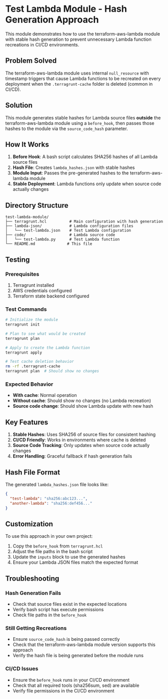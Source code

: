 # Test Lambda Module - Hash Generation Approach

This module demonstrates how to use the terraform-aws-lambda module with stable hash generation to prevent unnecessary Lambda function recreations in CI/CD environments.

## Problem Solved

The terraform-aws-lambda module uses internal `null_resource` with timestamp triggers that cause Lambda functions to be recreated on every deployment when the `.terragrunt-cache` folder is deleted (common in CI/CD).

## Solution

This module generates stable hashes for Lambda source files **outside** the terraform-aws-lambda module using a `before_hook`, then passes those hashes to the module via the `source_code_hash` parameter.

## How It Works

1. **Before Hook**: A bash script calculates SHA256 hashes of all Lambda source files
2. **Hash File**: Creates `lambda_hashes.json` with stable hashes
3. **Module Input**: Passes the pre-generated hashes to the terraform-aws-lambda module
4. **Stable Deployment**: Lambda functions only update when source code actually changes

## Directory Structure

```
test-lambda-module/
├── terragrunt.hcl          # Main configuration with hash generation
├── lambda-json/            # Lambda configuration files
│   └── test-lambda.json    # Test Lambda configuration
├── code/                   # Lambda source code
│   └── test-lambda.py      # Test Lambda function
└── README.md              # This file
```

## Testing

### Prerequisites

1. Terragrunt installed
2. AWS credentials configured
3. Terraform state backend configured

### Test Commands

```bash
# Initialize the module
terragrunt init

# Plan to see what would be created
terragrunt plan

# Apply to create the Lambda function
terragrunt apply

# Test cache deletion behavior
rm -rf .terragrunt-cache
terragrunt plan  # Should show no changes
```

### Expected Behavior

- **With cache**: Normal operation
- **Without cache**: Should show no changes (no Lambda recreation)
- **Source code change**: Should show Lambda update with new hash

## Key Features

1. **Stable Hashes**: Uses SHA256 of source files for consistent hashing
2. **CI/CD Friendly**: Works in environments where cache is deleted
3. **Source Code Tracking**: Only updates when source code actually changes
4. **Error Handling**: Graceful fallback if hash generation fails

## Hash File Format

The generated `lambda_hashes.json` file looks like:

```json
{
  "test-lambda": "sha256:abc123...",
  "another-lambda": "sha256:def456..."
}
```

## Customization

To use this approach in your own project:

1. Copy the `before_hook` from `terragrunt.hcl`
2. Adjust the file paths in the bash script
3. Update the `inputs` block to use the generated hashes
4. Ensure your Lambda JSON files match the expected format

## Troubleshooting

### Hash Generation Fails
- Check that source files exist in the expected locations
- Verify bash script has execute permissions
- Check file paths in the `before_hook`

### Still Getting Recreations
- Ensure `source_code_hash` is being passed correctly
- Check that the terraform-aws-lambda module version supports this approach
- Verify the hash file is being generated before the module runs

### CI/CD Issues
- Ensure the `before_hook` runs in your CI/CD environment
- Check that all required tools (sha256sum, sed) are available
- Verify file permissions in the CI/CD environment 
